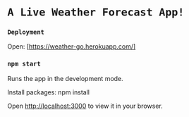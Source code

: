 # `A Live Weather Forecast App!`
### `Deployment`

Open: [https://weather-go.herokuapp.com/]

### `npm start`

Runs the app in the development mode.

Install packages: npm install

Open [http://localhost:3000](http://localhost:3000) to view it in your browser.
